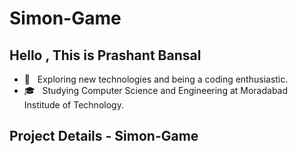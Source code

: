 # Simon-Game
## Hello , This is Prashant Bansal
- 🤔 &nbsp; Exploring new technologies and being a coding enthusiastic.
- 🎓 &nbsp; Studying Computer Science and Engineering at Moradabad Institude of Technology.

<h2> Project Details - Simon-Game </h2>



